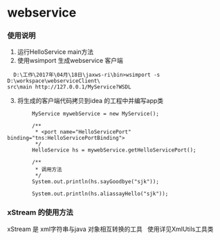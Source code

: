 # webservice
### 使用说明
1. 运行HelloService main方法
2. 使用wsimport 生成webservice 客户端
```
  D:\工作\2017年\04月\18日\jaxws-ri\bin>wsimport -s D:\workspace\webserviceClient\
src\main http://127.0.0.1/MyService?WSDL
```
3. 将生成的客户端代码拷贝到idea 的工程中并编写app类
```
        MyService mywebService = new MyService();

        /**
         * <port name="HelloServicePort" binding="tns:HelloServicePortBinding">
         */
        HelloService hs = mywebService.getHelloServicePort();

        /**
         * 调用方法
         */
        System.out.println(hs.sayGoodbye("sjk"));

        System.out.println(hs.aliassayHello("sjk"));
```

### xStream 的使用方法
xStream 是 xml字符串与java 对象相互转换的工具  
使用详见XmlUtils工具类

